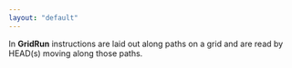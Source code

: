 ```yaml
---
layout: "default"
---
```


In **GridRun** instructions are laid out along paths on a grid and are read by HEAD(s) moving along those paths.
